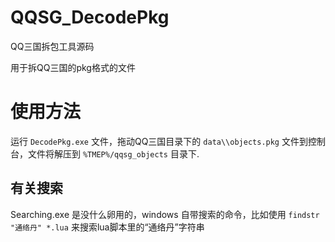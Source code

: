 # QQSG_DecodePkg

QQ三国拆包工具源码

用于拆QQ三国的pkg格式的文件

# 使用方法

运行 `DecodePkg.exe` 文件，拖动QQ三国目录下的 `data\\objects.pkg` 文件到控制台，文件将解压到 `%TMEP%/qqsg_objects` 目录下.

## 有关搜索

Searching.exe 是没什么卵用的，windows 自带搜索的命令，比如使用 `findstr "通络丹" *.lua` 来搜索lua脚本里的“通络丹”字符串
